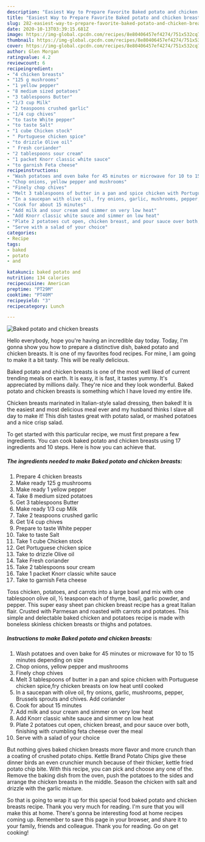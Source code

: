 ```yaml
---
description: "Easiest Way to Prepare Favorite Baked potato and chicken breasts"
title: "Easiest Way to Prepare Favorite Baked potato and chicken breasts"
slug: 282-easiest-way-to-prepare-favorite-baked-potato-and-chicken-breasts
date: 2020-10-13T03:39:15.681Z
image: https://img-global.cpcdn.com/recipes/8e80406457ef4274/751x532cq70/baked-potato-and-chicken-breasts-recipe-main-photo.jpg
thumbnail: https://img-global.cpcdn.com/recipes/8e80406457ef4274/751x532cq70/baked-potato-and-chicken-breasts-recipe-main-photo.jpg
cover: https://img-global.cpcdn.com/recipes/8e80406457ef4274/751x532cq70/baked-potato-and-chicken-breasts-recipe-main-photo.jpg
author: Glen Morgan
ratingvalue: 4.2
reviewcount: 6
recipeingredient:
- "4 chicken breasts"
- "125 g mushrooms"
- "1 yellow pepper"
- "8 medium sized potatoes"
- "3 tablespoons Butter"
- "1/3 cup Milk"
- "2 teaspoons crushed garlic"
- "1/4 cup chives"
- "to taste White pepper"
- "to taste Salt"
- "1 cube Chicken stock"
- " Portuguese chicken spice"
- "to drizzle Olive oil"
- " Fresh coriander"
- "2 tablespoons sour cream"
- "1 packet Knorr classic white sauce"
- "to garnish Feta cheese"
recipeinstructions:
- "Wash potatoes and oven bake for 45 minutes or microwave for 10 to 15 minutes depending on size"
- "Chop onions, yellow pepper and mushrooms"
- "Finely chop chives"
- "Melt 3 tablespoons of butter in a pan and spice chicken with Portuguese chicken spice,fry chicken breasts on low heat until cooked"
- "In a saucepan with olive oil, fry onions, garlic, mushrooms, pepper, Brussels sprouts and chives. Add coriander"
- "Cook for about 15 minutes"
- "Add milk and sour cream and simmer on very low heat"
- "Add Knorr classic white sauce and simmer on low heat"
- "Plate 2 potatoes cut open, chicken breast, and pour sauce over both, finishing with crumbling feta cheese over the meal"
- "Serve with a salad of your choice"
categories:
- Recipe
tags:
- baked
- potato
- and

katakunci: baked potato and 
nutrition: 134 calories
recipecuisine: American
preptime: "PT29M"
cooktime: "PT40M"
recipeyield: "3"
recipecategory: Lunch

---
```



![Baked potato and chicken breasts](https://img-global.cpcdn.com/recipes/8e80406457ef4274/751x532cq70/baked-potato-and-chicken-breasts-recipe-main-photo.jpg)

Hello everybody, hope you're having an incredible day today. Today, I'm gonna show you how to prepare a distinctive dish, baked potato and chicken breasts. It is one of my favorites food recipes. For mine, I am going to make it a bit tasty. This will be really delicious.

Baked potato and chicken breasts is one of the most well liked of current trending meals on earth. It is easy, it is fast, it tastes yummy. It's appreciated by millions daily. They're nice and they look wonderful. Baked potato and chicken breasts is something which I have loved my entire life.

Chicken breasts marinated in Italian-style salad dressing, then baked! It is the easiest and most delicious meal ever and my husband thinks I slave all day to make it! This dish tastes great with potato salad, or mashed potatoes and a nice crisp salad.


To get started with this particular recipe, we must first prepare a few ingredients. You can cook baked potato and chicken breasts using 17 ingredients and 10 steps. Here is how you can achieve that.

<!--inarticleads1-->

##### The ingredients needed to make Baked potato and chicken breasts:

1. Prepare 4 chicken breasts
1. Make ready 125 g mushrooms
1. Make ready 1 yellow pepper
1. Take 8 medium sized potatoes
1. Get 3 tablespoons Butter
1. Make ready 1/3 cup Milk
1. Take 2 teaspoons crushed garlic
1. Get 1/4 cup chives
1. Prepare to taste White pepper
1. Take to taste Salt
1. Take 1 cube Chicken stock
1. Get  Portuguese chicken spice
1. Take to drizzle Olive oil
1. Take  Fresh coriander
1. Take 2 tablespoons sour cream
1. Take 1 packet Knorr classic white sauce
1. Take to garnish Feta cheese


Toss chicken, potatoes, and carrots into a large bowl and mix with one tablespoon olive oil, ½ teaspoon each of thyme, basil, garlic powder, and pepper. This super easy sheet pan chicken breast recipe has a great Italian flair. Crusted with Parmesan and roasted with carrots and potatoes. This simple and delectable baked chicken and potatoes recipe is made with boneless skinless chicken breasts or thighs and potatoes. 

<!--inarticleads2-->

##### Instructions to make Baked potato and chicken breasts:

1. Wash potatoes and oven bake for 45 minutes or microwave for 10 to 15 minutes depending on size
1. Chop onions, yellow pepper and mushrooms
1. Finely chop chives
1. Melt 3 tablespoons of butter in a pan and spice chicken with Portuguese chicken spice,fry chicken breasts on low heat until cooked
1. In a saucepan with olive oil, fry onions, garlic, mushrooms, pepper, Brussels sprouts and chives. Add coriander
1. Cook for about 15 minutes
1. Add milk and sour cream and simmer on very low heat
1. Add Knorr classic white sauce and simmer on low heat
1. Plate 2 potatoes cut open, chicken breast, and pour sauce over both, finishing with crumbling feta cheese over the meal
1. Serve with a salad of your choice


But nothing gives baked chicken breasts more flavor and more crunch than a coating of crushed potato chips. Kettle Brand Potato Chips give these dinner birds an even crunchier munch because of their thicker, kettle fried potato chip bite. With this recipe, you can pick and choose any one of the. Remove the baking dish from the oven, push the potatoes to the sides and arrange the chicken breasts in the middle. Season the chicken with salt and drizzle with the garlic mixture. 

So that is going to wrap it up for this special food baked potato and chicken breasts recipe. Thank you very much for reading. I'm sure that you will make this at home. There's gonna be interesting food at home recipes coming up. Remember to save this page in your browser, and share it to your family, friends and colleague. Thank you for reading. Go on get cooking!
